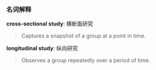### 名词解释

**cross-sectional study**: 横断面研究
> Captures a snapshot of a group at a point in time.

**longitudinal study**: 纵向研究
> Observes a group repeatedly over a period of time.

